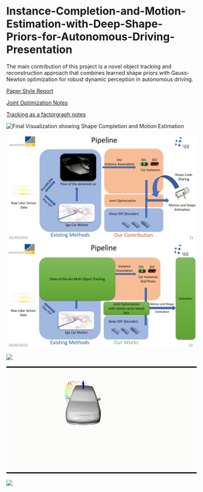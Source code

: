 # Instance-Completion-and-Motion-Estimation-with-Deep-Shape-Priors-for-Autonomous-Driving-Presentation

The main contribution of this project is a novel object
tracking and reconstruction approach that combines learned shape priors with Gauss-Newton optimization for robust
dynamic perception in autonomous driving.

[Paper Style Report](./Final_report_MSRP-1.pdf)

[Joint Optimization Notes](./tracking-as-factorgraphs.pdf)

[Tracking as a factorgraph notes](./tracking-as-factorgraphs.pdf)


![Final Visualization showing Shape Completion and Motion Estimation](./images_presentation/blue_car_in_a_scene.gif)


![Pipeline](./images_presentation/pipeline01.png)
![](./images_presentation/pipeline.png)



![](./images_presentation/cars_in_kitti.gif)

![](images_presentation/joint_optimization.gif)


![](images_presentation/mesh_vs_det_vs_gt.gif)

